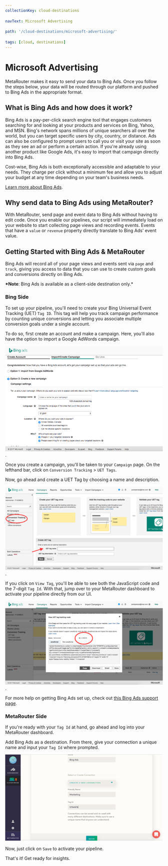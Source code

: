 ```yaml
---
collectionKey: cloud-destinations

navText: Microsoft Advertising

path: '/cloud-destinations/microsoft-advertising/'

tags: [cloud, destinations]
---
```


# Microsoft Advertising

MetaRouter makes it easy to send your data to Bing Ads. Once you follow the steps below, your data will be routed through our platform and pushed to Bing Ads in the appropriate format.

## What is Bing Ads and how does it work?

Bing Ads is a pay-per-click search engine tool that engages customers searching for and looking at your products and services on Bing, Yahoo, and MSN. Bing's network spans millions of unique searchers all over the world, but you can target specific users by city, country, or distance. Ads can also be configured to prompt users to call you or visit your site as soon as they see an ad or perform a certain action. If you're already using another product like Google Ads, it's easy to import that campaign directly into Bing Ads.

Cost-wise, Bing Ads is both exceptionally accessible and adaptable to your needs. They charge per click without a minimum fee and allow you to adjust your budget at any time depending on your team's business needs.

[Learn more about Bing Ads](https://secure.bingads.microsoft.com/).

## Why send data to Bing Ads using MetaRouter?

With MetaRouter, send page and event data to Bing Ads without having to edit code. Once you enable our pipelines, our script will immediately load on your website to start collecting page views and recording events. Events that have a `value` or `revenue` property directly translate to Bing Ads' event value.

## Getting Started with Bing Ads & MetaRouter

Bing Ads will record all of your page views and events sent via `page` and `track`, giving you access to data that you can use to create custom goals and conversions directly on Bing Ads.

**\*Note**: Bing Ads is available as a client-side destination only.\*

### Bing Side

To set up your pipeline, you'll need to create your Bing Universal Event Tracking (UET) `Tag ID`. This tag will help you track campaign performance by counting unique conversions and letting you associate multiple conversion goals under a single account.

To do so, first create an account and make a campaign. Here, you'll also have the option to import a Google AdWords campaign.

![bing-ads1](/images/bing-ads1.png).

Once you create a campaign, you'll be taken to your `Campaign` page. On the lefthand bar, click on `Conversion Tracking` > `UET Tags`.

Now, go ahead and create a UET Tag by choosing a name and description.

![bing-ads2](/images/bing-ads2.png).

If you click on `View Tag`, you'll be able to see both the JavaScript code and the 7-digit `Tag Id`. With that, jump over to your MetaRouter dashboard to activate your pipeline directly from our UI.

![bing-ads3](/images/bing-ads3.png).

For more help on getting Bing Ads set up, check out [this Bing Ads support page](http://help.bingads.microsoft.com/apex/index/3/en/56705).

### MetaRouter Side

If you're ready with your `Tag Id` at hand, go ahead and log into your MetaRouter dashboard.

Add Bing Ads as a destination. From there, give your connection a unique name and input your `Tag Id` where prompted.

![bing-ads4](/images/bing-ads4v2.png)

Now, just click on `Save` to activate your pipeline.

That's it! Get ready for insights.
